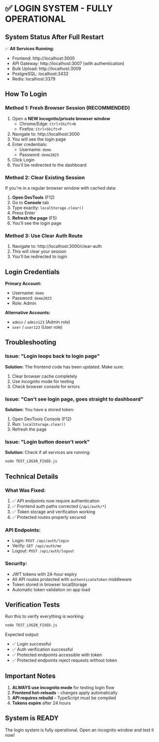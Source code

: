 # ✅ LOGIN SYSTEM - FULLY OPERATIONAL

## System Status After Full Restart

✅ **All Services Running:**
- Frontend: http://localhost:3000
- API Gateway: http://localhost:3007 (with authentication)
- Bulk Upload: http://localhost:3009
- PostgreSQL: localhost:3432
- Redis: localhost:3379

## How To Login

### Method 1: Fresh Browser Session (RECOMMENDED)
1. Open a **NEW incognito/private browser window**
   - Chrome/Edge: `Ctrl+Shift+N`
   - Firefox: `Ctrl+Shift+P`
2. Navigate to: http://localhost:3000
3. You will see the login page
4. Enter credentials:
   - Username: `demo`
   - Password: `demo2025`
5. Click Login
6. You'll be redirected to the dashboard

### Method 2: Clear Existing Session
If you're in a regular browser window with cached data:

1. **Open DevTools** (F12)
2. Go to **Console** tab
3. Type exactly: `localStorage.clear()`
4. Press Enter
5. **Refresh the page** (F5)
6. You'll see the login page

### Method 3: Use Clear Auth Route
1. Navigate to: http://localhost:3000/clear-auth
2. This will clear your session
3. You'll be redirected to login

## Login Credentials

**Primary Account:**
- Username: `demo`
- Password: `demo2025`
- Role: Admin

**Alternative Accounts:**
- `admin` / `admin123` (Admin role)
- `user` / `user123` (User role)

## Troubleshooting

### Issue: "Login loops back to login page"
**Solution:** The frontend code has been updated. Make sure:
1. Clear browser cache completely
2. Use incognito mode for testing
3. Check browser console for errors

### Issue: "Can't see login page, goes straight to dashboard"
**Solution:** You have a stored token:
1. Open DevTools Console (F12)
2. Run: `localStorage.clear()`
3. Refresh the page

### Issue: "Login button doesn't work"
**Solution:** Check if all services are running:
```bash
node TEST_LOGIN_FIXED.js
```

## Technical Details

### What Was Fixed:
1. ✅ API endpoints now require authentication
2. ✅ Frontend auth paths corrected (`/api/auth/*`)
3. ✅ Token storage and verification working
4. ✅ Protected routes properly secured

### API Endpoints:
- Login: `POST /api/auth/login`
- Verify: `GET /api/auth/me`
- Logout: `POST /api/auth/logout`

### Security:
- JWT tokens with 24-hour expiry
- All API routes protected with `authenticateToken` middleware
- Token stored in browser localStorage
- Automatic token validation on app load

## Verification Tests

Run this to verify everything is working:
```bash
node TEST_LOGIN_FIXED.js
```

Expected output:
- ✅ Login successful
- ✅ Auth verification successful
- ✅ Protected endpoints accessible with token
- ✅ Protected endpoints reject requests without token

## Important Notes

1. **ALWAYS use incognito mode** for testing login flow
2. **Frontend hot-reloads** - changes apply automatically
3. **API requires rebuild** - TypeScript must be compiled
4. **Tokens expire** after 24 hours

## System is READY

The login system is fully operational. Open an incognito window and test it now!